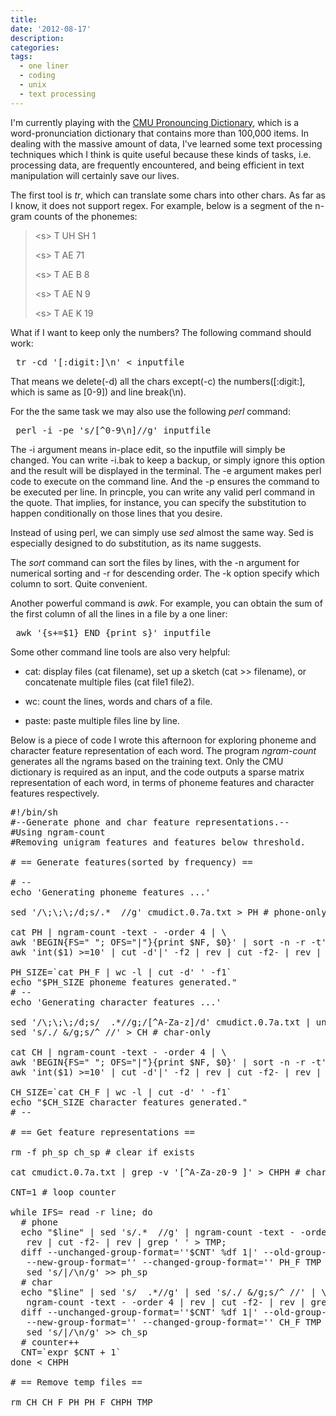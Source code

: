 ```yaml
---
title:
date: '2012-08-17'
description:
categories:
tags:
  - one liner
  - coding
  - unix
  - text processing
---
```


I'm currently playing with the [CMU Pronouncing Dictionary](http://www.speech.cs.cmu.edu/cgi-bin/cmudict), which is a word-pronunciation dictionary that contains more than 100,000 items. In dealing with the massive amount of data, I've learned some text processing techniques which I think is quite useful because these kinds of tasks, i.e. processing data, are frequently encountered, and being efficient in text manipulation will certainly save our lives.

The first tool is *tr*, which can translate some chars into other chars. As far as I know, it does not support regex. For example, below is a segment of the n-gram counts of the phonemes:

> &lt;s&gt; T UH SH	1
>
> &lt;s&gt; T AE	71
>
> &lt;s&gt; T AE B	8
>
> &lt;s&gt; T AE N	9
>
> &lt;s&gt; T AE K	19

What if I want to keep only the numbers? The following command should work:

<pre> tr -cd '[:digit:]\n' &lt; inputfile </pre>

That means we delete(-d) all the chars except(-c) the numbers([:digit:], which is same as [0-9]) and line break(\n).

For the the same task we may also use the following *perl* command:

<pre> perl -i -pe 's/[^0-9\n]//g' inputfile </pre>

The -i argument means in-place edit, so the inputfile will simply be changed. You can write -i.bak to keep a backup, or simply ignore this option and the result will be displayed in the terminal. The -e argument makes perl code to execute on the command line. And the -p ensures the command to be executed per line. In princple, you can write any valid perl command in the quote. That implies, for instance, you can specify the substitution to happen conditionally on those lines that you desire.

Instead of using perl, we can simply use *sed* almost the same way. Sed is especially designed to do substitution, as its name suggests.

The *sort* command can sort the files by lines, with the -n argument for numerical sorting and -r for descending order. The -k option specify which column to sort. Quite convenient.

Another powerful command is *awk*. For example, you can obtain the sum of the first column of all the lines in a file by a one liner:

<pre> awk '{s+=$1} END {print s}' inputfile </pre>

Some other command line tools are also very helpful:

* cat: display files (cat filename), set up a sketch (cat >> filename), or concatenate multiple files (cat file1 file2).

* wc: count the lines, words and chars of a file.

* paste: paste multiple files line by line.

Below is a piece of code I wrote this afternoon for exploring phoneme and character feature representation of each word. The program *ngram-count* generates all the ngrams based on the training text. Only the CMU dictionary is required as an input, and the code outputs a sparse matrix representation of each word, in terms of phoneme features and character features respectively.

<pre>
#!/bin/sh
#--Generate phone and char feature representations.--
#Using ngram-count
#Removing unigram features and features below threshold.

# == Generate features(sorted by frequency) ==

# --
echo 'Generating phoneme features ...'

sed '/\;\;\;/d;s/.*  //g' cmudict.0.7a.txt > PH # phone-only

cat PH | ngram-count -text - -order 4 | \
awk 'BEGIN{FS=" "; OFS="|"}{print $NF, $0}' | sort -n -r -t'|' -k1 | \
awk 'int($1) >=10' | cut -d'|' -f2 | rev | cut -f2- | rev | grep ' ' > PH_F

PH_SIZE=`cat PH_F | wc -l | cut -d' ' -f1`
echo "$PH_SIZE phoneme features generated."
# --
echo 'Generating character features ...'

sed '/\;\;\;/d;s/  .*//g;/[^A-Za-z]/d' cmudict.0.7a.txt | uniq | \
sed 's/./ &/g;s/^ //' > CH # char-only

cat CH | ngram-count -text - -order 4 | \
awk 'BEGIN{FS=" "; OFS="|"}{print $NF, $0}' | sort -n -r -t'|' -k1 | \
awk 'int($1) >=10' | cut -d'|' -f2 | rev | cut -f2- | rev | grep ' ' > CH_F

CH_SIZE=`cat CH_F | wc -l | cut -d' ' -f1`
echo "$CH_SIZE character features generated."
# --

# == Get feature representations ==

rm -f ph_sp ch_sp # clear if exists

cat cmudict.0.7a.txt | grep -v '[^A-Za-z0-9 ]' > CHPH # char-phone dict

CNT=1 # loop counter

while IFS= read -r line; do
  # phone
  echo "$line" | sed 's/.*  //g' | ngram-count -text - -order 4 | \
   rev | cut -f2- | rev | grep ' ' > TMP;
  diff --unchanged-group-format=''$CNT' %df 1|' --old-group-format='' \
   --new-group-format='' --changed-group-format='' PH_F TMP | \
   sed 's/|/\n/g' >> ph_sp
  # char
  echo "$line" | sed 's/  .*//g' | sed 's/./ &/g;s/^ //' | \
   ngram-count -text - -order 4 | rev | cut -f2- | rev | grep ' ' > TMP;
  diff --unchanged-group-format=''$CNT' %df 1|' --old-group-format='' \
   --new-group-format='' --changed-group-format='' CH_F TMP | \
   sed 's/|/\n/g' >> ch_sp
  # counter++
  CNT=`expr $CNT + 1`
done < CHPH

# == Remove temp files ==

rm CH CH_F PH PH_F CHPH TMP
</pre>

